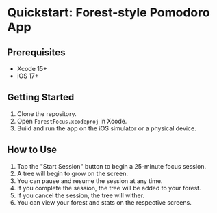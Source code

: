 # Quickstart: Forest-style Pomodoro App

## Prerequisites

- Xcode 15+
- iOS 17+

## Getting Started

1.  Clone the repository.
2.  Open `ForestFocus.xcodeproj` in Xcode.
3.  Build and run the app on the iOS simulator or a physical device.

## How to Use

1.  Tap the "Start Session" button to begin a 25-minute focus session.
2.  A tree will begin to grow on the screen.
3.  You can pause and resume the session at any time.
4.  If you complete the session, the tree will be added to your forest.
5.  If you cancel the session, the tree will wither.
6.  You can view your forest and stats on the respective screens.
